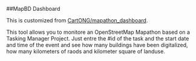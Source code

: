 ##MapBD Dashboard

This is customized from [CartONG/mapathon_dashboard](https://github.com/CartONG/mapathon_dashboard).


This tool allows you to monitore an OpenStreetMap Mapathon based on a Tasking Manager Project.
Just entre the #id of the task and the start date and time of the event and see how many buildings have been digitalized, how many kilometers of raods and kilometer square of landuse.
